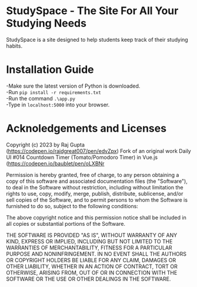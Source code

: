 # StudySpace - The Site For All Your Studying Needs

StudySpace is a site designed to help students keep track of their studying habits.


# Installation Guide

-Make sure the latest version of Python is downloaded.\
-Run `pip install -r requirements.txt`\
-Run the command `.\app.py`\
-Type in `localhost:5000` into your browser.


# Acknoledgements and Licenses

Copyright (c) 2023 by Raj Gupta (https://codepen.io/rajdgreat007/pen/edvZpx)
Fork of an original work Daily UI #014 Countdown Timer (Tomato/Pomodoro Timer) in Vue.js (https://codepen.io/baublet/pen/oLXBNr

Permission is hereby granted, free of charge, to any person obtaining a copy of this software and associated documentation files (the "Software"), to deal in the Software without restriction, including without limitation the rights to use, copy, modify, merge, publish, distribute, sublicense, and/or sell copies of the Software, and to permit persons to whom the Software is furnished to do so, subject to the following conditions:

The above copyright notice and this permission notice shall be included in all copies or substantial portions of the Software.

THE SOFTWARE IS PROVIDED "AS IS", WITHOUT WARRANTY OF ANY KIND, EXPRESS OR IMPLIED, INCLUDING BUT NOT LIMITED TO THE WARRANTIES OF MERCHANTABILITY, FITNESS FOR A PARTICULAR PURPOSE AND NONINFRINGEMENT. IN NO EVENT SHALL THE AUTHORS OR COPYRIGHT HOLDERS BE LIABLE FOR ANY CLAIM, DAMAGES OR OTHER LIABILITY, WHETHER IN AN ACTION OF CONTRACT, TORT OR OTHERWISE, ARISING FROM, OUT OF OR IN CONNECTION WITH THE SOFTWARE OR THE USE OR OTHER DEALINGS IN THE SOFTWARE.

